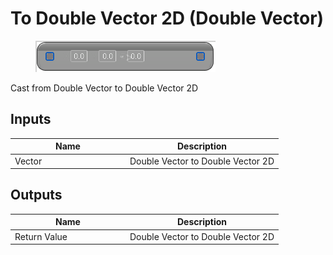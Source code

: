 # To Double Vector 2D (Double Vector)

<div align="left" data-full-width="false"><figure><img src="../../../../.gitbook/assets/to_double_vector_2d_-double_vector.png" alt=""><figcaption></figcaption></figure></div>

Cast from Double Vector to Double Vector 2D

## Inputs

<table><thead><tr><th width="170">Name</th><th>Description</th></tr></thead><tbody><tr><td>Vector</td><td>Double Vector to Double Vector 2D</td></tr></tbody></table>

## Outputs

<table><thead><tr><th width="170">Name</th><th>Description</th></tr></thead><tbody><tr><td>Return Value</td><td>Double Vector to Double Vector 2D</td></tr></tbody></table>
